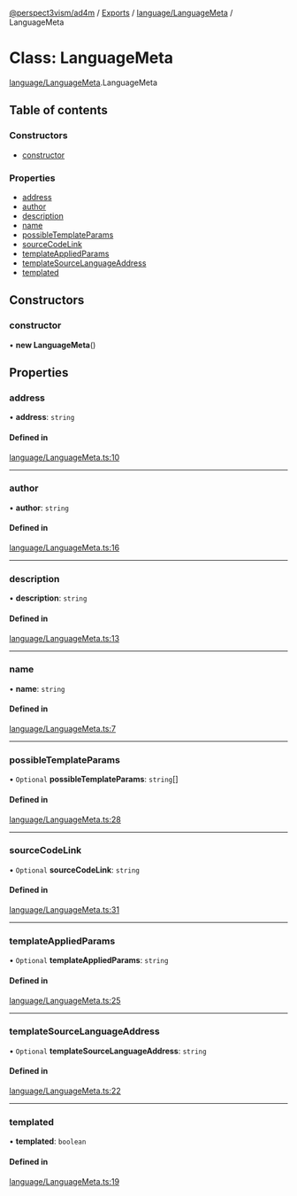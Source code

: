[@perspect3vism/ad4m](../README.md) / [Exports](../modules.md) / [language/LanguageMeta](../modules/language_LanguageMeta.md) / LanguageMeta

# Class: LanguageMeta

[language/LanguageMeta](../modules/language_LanguageMeta.md).LanguageMeta

## Table of contents

### Constructors

- [constructor](language_LanguageMeta.LanguageMeta.md#constructor)

### Properties

- [address](language_LanguageMeta.LanguageMeta.md#address)
- [author](language_LanguageMeta.LanguageMeta.md#author)
- [description](language_LanguageMeta.LanguageMeta.md#description)
- [name](language_LanguageMeta.LanguageMeta.md#name)
- [possibleTemplateParams](language_LanguageMeta.LanguageMeta.md#possibletemplateparams)
- [sourceCodeLink](language_LanguageMeta.LanguageMeta.md#sourcecodelink)
- [templateAppliedParams](language_LanguageMeta.LanguageMeta.md#templateappliedparams)
- [templateSourceLanguageAddress](language_LanguageMeta.LanguageMeta.md#templatesourcelanguageaddress)
- [templated](language_LanguageMeta.LanguageMeta.md#templated)

## Constructors

### constructor

• **new LanguageMeta**()

## Properties

### address

• **address**: `string`

#### Defined in

[language/LanguageMeta.ts:10](https://github.com/perspect3vism/ad4m/blob/d9ddd7e2/core/src/language/LanguageMeta.ts#L10)

___

### author

• **author**: `string`

#### Defined in

[language/LanguageMeta.ts:16](https://github.com/perspect3vism/ad4m/blob/d9ddd7e2/core/src/language/LanguageMeta.ts#L16)

___

### description

• **description**: `string`

#### Defined in

[language/LanguageMeta.ts:13](https://github.com/perspect3vism/ad4m/blob/d9ddd7e2/core/src/language/LanguageMeta.ts#L13)

___

### name

• **name**: `string`

#### Defined in

[language/LanguageMeta.ts:7](https://github.com/perspect3vism/ad4m/blob/d9ddd7e2/core/src/language/LanguageMeta.ts#L7)

___

### possibleTemplateParams

• `Optional` **possibleTemplateParams**: `string`[]

#### Defined in

[language/LanguageMeta.ts:28](https://github.com/perspect3vism/ad4m/blob/d9ddd7e2/core/src/language/LanguageMeta.ts#L28)

___

### sourceCodeLink

• `Optional` **sourceCodeLink**: `string`

#### Defined in

[language/LanguageMeta.ts:31](https://github.com/perspect3vism/ad4m/blob/d9ddd7e2/core/src/language/LanguageMeta.ts#L31)

___

### templateAppliedParams

• `Optional` **templateAppliedParams**: `string`

#### Defined in

[language/LanguageMeta.ts:25](https://github.com/perspect3vism/ad4m/blob/d9ddd7e2/core/src/language/LanguageMeta.ts#L25)

___

### templateSourceLanguageAddress

• `Optional` **templateSourceLanguageAddress**: `string`

#### Defined in

[language/LanguageMeta.ts:22](https://github.com/perspect3vism/ad4m/blob/d9ddd7e2/core/src/language/LanguageMeta.ts#L22)

___

### templated

• **templated**: `boolean`

#### Defined in

[language/LanguageMeta.ts:19](https://github.com/perspect3vism/ad4m/blob/d9ddd7e2/core/src/language/LanguageMeta.ts#L19)
